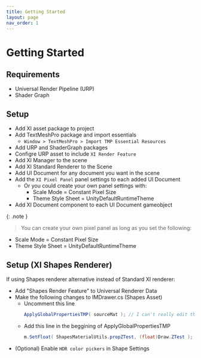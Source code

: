 ```yaml
---
title: Getting Started
layout: page
nav_order: 1
---
```


# Getting Started

## Requirements
- Universal Render Pipeline (URP)
- Shader Graph

## Setup
- Add XI asset package to project
- Add TextMeshPro package and import essentials
  - `Window > TextMeshPro > Import TMP Essential Resources`
- Add URP and ShaderGraph packages
- Configre URP asset to include `XI Render Feature`
- Add XI Manager to the scene
- Add XI Standard Renderer to the Scene
- Add UI Document for any document you want in the scene
- Add the `XI Pixel Panel` panel settings to each added UI Document
  - Or you could create your own panel settings with:
    - Scale Mode = Constant Pixel Size
    - Theme Style Sheet = UnityDefaultRuntimeTheme
- Add XI Document component to each UI Document gameobject

{: .note }
> You can create your own pixel panel as long as you set the following:
  - Scale Mode = Constant Pixel Size
  - Theme Style Sheet = UnityDefaultRuntimeTheme

## Setup (XI Shapes Renderer)

If using Shapes renderer alternative instead of Standard XI renderer:
- Add "Shapes Render Feature" to Universal Renderer Data
- Make the following changes to IMDrawer.cs (Shapes Asset)
  - Uncomment this line
    ```cs
    ApplyGlobalPropertiesTMP( sourceMat ); // I can't really edit this because *groans*
    ```
  - Add this line in the beggining of ApplyGlobalPropertiesTMP
    ```cs
    m.SetFloat( ShapesMaterialUtils.propZTest, (float)Draw.ZTest );
    ```
- (Optional) Enable `HDR color pickers` in Shape Settings

